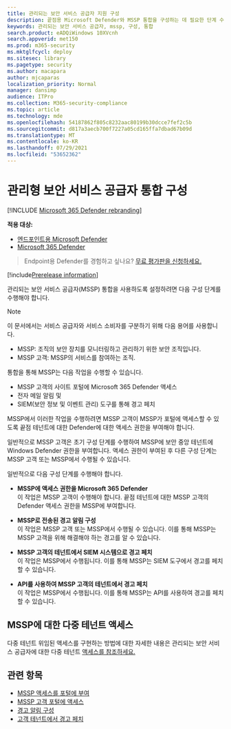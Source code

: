 ```yaml
---
title: 관리되는 보안 서비스 공급자 지원 구성
description: 끝점용 Microsoft Defender와 MSSP 통합을 구성하는 데 필요한 단계 수행
keywords: 관리되는 보안 서비스 공급자, mssp, 구성, 통합
search.product: eADQiWindows 10XVcnh
search.appverid: met150
ms.prod: m365-security
ms.mktglfcycl: deploy
ms.sitesec: library
ms.pagetype: security
ms.author: macapara
author: mjcaparas
localization_priority: Normal
manager: dansimp
audience: ITPro
ms.collection: M365-security-compliance
ms.topic: article
ms.technology: mde
ms.openlocfilehash: 54187862f805c8232aac80199b30dcce7fef2c5b
ms.sourcegitcommit: d817a3aecb700f7227a05cd165ffa7dbad67b09d
ms.translationtype: MT
ms.contentlocale: ko-KR
ms.lasthandoff: 07/29/2021
ms.locfileid: "53652362"
---
```

# <a name="configure-managed-security-service-provider-integration"></a>관리형 보안 서비스 공급자 통합 구성

[!INCLUDE [Microsoft 365 Defender rebranding](../../includes/microsoft-defender.md)]

**적용 대상:**
- [엔드포인트용 Microsoft Defender](https://go.microsoft.com/fwlink/p/?linkid=2154037)
- [Microsoft 365 Defender](https://go.microsoft.com/fwlink/?linkid=2118804)

> Endpoint용 Defender를 경험하고 싶나요? [무료 평가판을 신청하세요.](https://signup.microsoft.com/create-account/signup?products=7f379fee-c4f9-4278-b0a1-e4c8c2fcdf7e&ru=https://aka.ms/MDEp2OpenTrial?ocid=docs-mssp-support-abovefoldlink)
 
[!include[Prerelease information](../../includes/prerelease.md)]

관리되는 보안 서비스 공급자(MSSP) 통합을 사용하도록 설정하려면 다음 구성 단계를 수행해야 합니다.

>[!NOTE]
>이 문서에서는 서비스 공급자와 서비스 소비자를 구분하기 위해 다음 용어를 사용합니다.
> - MSSP: 조직의 보안 장치를 모니터링하고 관리하기 위한 보안 조직입니다.
> - MSSP 고객: MSSP의 서비스를 참여하는 조직.

통합을 통해 MSSP는 다음 작업을 수행할 수 있습니다.

- MSSP 고객의 사이트 포털에 Microsoft 365 Defender 액세스
- 전자 메일 알림 및 
- SIEM(보안 정보 및 이벤트 관리) 도구를 통해 경고 페치

MSSP에서 이러한 작업을 수행하려면 MSSP 고객이 MSSP가 포털에 액세스할 수 있도록 끝점 테넌트에 대한 Defender에 대한 액세스 권한을 부여해야 합니다. 
 

일반적으로 MSSP 고객은 초기 구성 단계를 수행하여 MSSP에 보안 중앙 테넌트에 Windows Defender 권한을 부여합니다. 액세스 권한이 부여된 후 다른 구성 단계는 MSSP 고객 또는 MSSP에서 수행될 수 있습니다.


일반적으로 다음 구성 단계를 수행해야 합니다.


- **MSSP에 액세스 권한을 Microsoft 365 Defender** <br>
이 작업은 MSSP 고객이 수행해야 합니다. 끝점 테넌트에 대한 MSSP 고객의 Defender 액세스 권한을 MSSP에 부여합니다.
 

- **MSSP로 전송된 경고 알림 구성** <br>
이 작업은 MSSP 고객 또는 MSSP에서 수행될 수 있습니다. 이를 통해 MSSP는 MSSP 고객을 위해 해결해야 하는 경고를 알 수 있습니다.

- **MSSP 고객의 테넌트에서 SIEM 시스템으로 경고 페치** <br> 이 작업은 MSSP에서 수행됩니다. 이를 통해 MSSP는 SIEM 도구에서 경고를 페치할 수 있습니다.

- **API를 사용하여 MSSP 고객의 테넌트에서 경고 페치** <br>
이 작업은 MSSP에서 수행됩니다. 이를 통해 MSSP는 API를 사용하여 경고를 페치할 수 있습니다.

## <a name="multi-tenant-access-for-mssps"></a>MSSP에 대한 다중 테넌트 액세스
다중 테넌트 위임된 액세스를 구현하는 방법에 대한 자세한 내용은 관리되는 보안 서비스 공급자에 대한 다중 테넌트 [액세스를 참조하세요.](https://techcommunity.microsoft.com/t5/microsoft-defender-atp/multi-tenant-access-for-managed-security-service-providers/ba-p/1533440)



## <a name="related-topics"></a>관련 항목
- [MSSP 액세스를 포털에 부여](grant-mssp-access.md)
- [MSSP 고객 포털에 액세스](access-mssp-portal.md)
- [경고 알림 구성](configure-mssp-notifications.md)
- [고객 테넌트에서 경고 페치](fetch-alerts-mssp.md)

